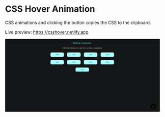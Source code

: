 # CSS Hover Animation
CSS animations and clicking the button copies the CSS to the clipboard.

Live preview: https://csshover.netlify.app

![alt text](cssHover.png)
